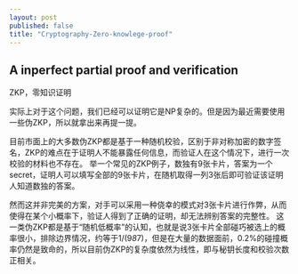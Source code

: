 ```yaml
---
layout: post
published: false
title: "Cryptography-Zero-knowlege-proof"
---
```

## A inperfect partial proof and verification

ZKP，零知识证明

实际上对于这个问题，我们已经可以证明它是NP复杂的。但是因为最近需要使用一些伪ZKP，所以就拿出来再提一提。

目前市面上的大多数伪ZKP都是基于一种随机校验，区别于非对称加密的数字签名，ZKP的难点在于证明人不能暴露任何信息，而验证人在这个情况下，进行一次校验的材料也不存在。
举一个常见的ZKP例子，数独有9张卡片，答案为一个secret，证明人可以填写全部的9张卡片，在随机取得一列3张后即可验证该证明人知道数独的答案。

然而这并非完美的方案，对手可以采用一种侥幸的模式对3张卡片进行作弊，从而使得在某个小概率下，验证人得到了正确的证明，却无法辨别答案的完整性。
这一类伪ZKP都是基于“随机低概率”的认知，也就是说3张卡片全部碰巧被选上的概率很小，排除边界情况，约等于1/(9*8*7)，但是在大量的数据面前，0.2%的碰撞概率仍然是致命的，所以目前伪ZKP的复杂度依然为线性，即与秘钥长度和校验次数正相关。